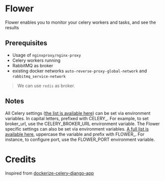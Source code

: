 # Flower

Flower enables you to monitor your celery workers and tasks, and see the results

## Prerequisites

- Usage of `nginxproxy/nginx-proxy`
- Celery workers running
- RabbitMQ as broker
- existing docker networks `auto-reverse-proxy-global-network` and `rabbitmq_service-network`

> We can use `redis` as broker.

## Notes

All Celery
settings ([the list is available here](https://docs.celeryproject.org/en/latest/userguide/configuration.html#new-lowercase-settings))
can be set via environment variables. In capital letters, prefixed with CELERY_. For example, to set broker_url, use the
CELERY_BROKER_URL environment variable. The Flower specific settings can also be set via environment
variables. [A full list is available here](https://flower.readthedocs.io/en/latest/config.html#options), uppercase the
variable and prefix with FLOWER_. For instance, to configure port, use the FLOWER_PORT environment variable.

# Credits

Inspired
from [dockerize-celery-django-app](https://github.com/bstiel/dockerize-celery-django-app/blob/master/docker-compose.yml)